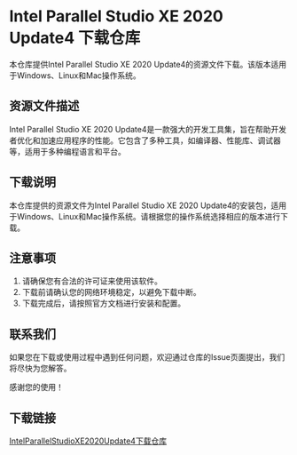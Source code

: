 # Intel Parallel Studio XE 2020 Update4 下载仓库

本仓库提供Intel Parallel Studio XE 2020 Update4的资源文件下载。该版本适用于Windows、Linux和Mac操作系统。

## 资源文件描述

Intel Parallel Studio XE 2020 Update4是一款强大的开发工具集，旨在帮助开发者优化和加速应用程序的性能。它包含了多种工具，如编译器、性能库、调试器等，适用于多种编程语言和平台。

## 下载说明

本仓库提供的资源文件为Intel Parallel Studio XE 2020 Update4的安装包，适用于Windows、Linux和Mac操作系统。请根据您的操作系统选择相应的版本进行下载。

## 注意事项

1. 请确保您有合法的许可证来使用该软件。
2. 下载前请确认您的网络环境稳定，以避免下载中断。
3. 下载完成后，请按照官方文档进行安装和配置。

## 联系我们

如果您在下载或使用过程中遇到任何问题，欢迎通过仓库的Issue页面提出，我们将尽快为您解答。

感谢您的使用！

## 下载链接

[IntelParallelStudioXE2020Update4下载仓库](https://pan.quark.cn/s/f2baeccb6af4)